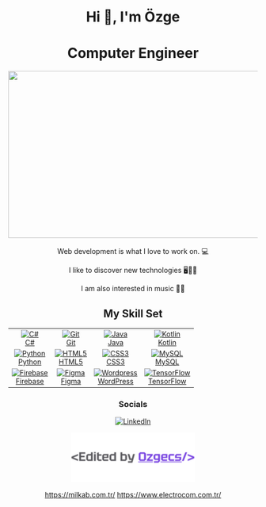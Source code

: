 <h1 align="center">Hi 👋, I'm Özge</h1>

<h1 align="center">Computer Engineer</h1>

<p align="center">
  <img src="https://github.com/Ozgecs/Ozgecs/assets/82881652/8cae8ac7-e2ab-4551-8c3c-0430afc6a57b" width="600" height="337">
</p>

<div align="center">

Web development is what I love to work on. 💻  
  

I like to discover new technologies 🖥️🕵️‍♂️  
  

I am also interested in music 🎸🎤 

  
<h2 align="center">My Skill Set</h2>

<table align="center">
  <tr>
    <td align="center">
      <a href="https://docs.microsoft.com/en-us/dotnet/csharp/" target="_blank" rel="noreferrer">
        <img src="https://raw.githubusercontent.com/danielcranney/readme-generator/main/public/icons/skills/csharp-colored.svg" width="36" height="36" alt="C#" />
        <br/>C#
      </a>
    </td>
    <td align="center">
      <a href="https://git-scm.com/" target="_blank" rel="noreferrer">
        <img src="https://raw.githubusercontent.com/danielcranney/readme-generator/main/public/icons/skills/git-colored.svg" width="36" height="36" alt="Git" />
        <br/>Git
      </a>
    </td>
    <td align="center">
      <a href="https://www.oracle.com/java/" target="_blank" rel="noreferrer">
        <img src="https://raw.githubusercontent.com/danielcranney/readme-generator/main/public/icons/skills/java-colored.svg" width="36" height="36" alt="Java" />
        <br/>Java
      </a>
    </td>
    <td align="center">
      <a href="https://kotlinlang.org/" target="_blank" rel="noreferrer">
        <img src="https://raw.githubusercontent.com/danielcranney/readme-generator/main/public/icons/skills/kotlin-colored.svg" width="36" height="36" alt="Kotlin" />
        <br/>Kotlin
      </a>
    </td>
  </tr>
  <tr>
    <td align="center">
      <a href="https://www.python.org/" target="_blank" rel="noreferrer">
        <img src="https://raw.githubusercontent.com/danielcranney/readme-generator/main/public/icons/skills/python-colored.svg" width="36" height="36" alt="Python" />
        <br/>Python
      </a>
    </td>
    <td align="center">
      <a href="https://developer.mozilla.org/en-US/docs/Glossary/HTML5" target="_blank" rel="noreferrer">
        <img src="https://raw.githubusercontent.com/danielcranney/readme-generator/main/public/icons/skills/html5-colored.svg" width="36" height="36" alt="HTML5" />
        <br/>HTML5
      </a>
    </td>
    <td align="center">
      <a href="https://www.w3.org/TR/CSS/#css" target="_blank" rel="noreferrer">
        <img src="https://raw.githubusercontent.com/danielcranney/readme-generator/main/public/icons/skills/css3-colored.svg" width="36" height="36" alt="CSS3" />
        <br/>CSS3
      </a>
    </td>
    <td align="center">
      <a href="https://www.mysql.com/" target="_blank" rel="noreferrer">
        <img src="https://raw.githubusercontent.com/danielcranney/readme-generator/main/public/icons/skills/mysql-colored.svg" width="36" height="36" alt="MySQL" />
        <br/>MySQL
      </a>
    </td>
  </tr>
  <tr>
    <td align="center">
      <a href="https://firebase.google.com/" target="_blank" rel="noreferrer">
        <img src="https://raw.githubusercontent.com/danielcranney/readme-generator/main/public/icons/skills/firebase-colored.svg" width="36" height="36" alt="Firebase" />
        <br/>Firebase
      </a>
    </td>
    <td align="center">
      <a href="https://www.figma.com/" target="_blank" rel="noreferrer">
        <img src="https://raw.githubusercontent.com/danielcranney/readme-generator/main/public/icons/skills/figma-colored.svg" width="36" height="36" alt="Figma" />
        <br/>Figma
      </a>
    </td>
    <td align="center">
      <a href="https://wordpress.com" target="_blank" rel="noreferrer">
        <img src="https://raw.githubusercontent.com/danielcranney/readme-generator/main/public/icons/skills/wordpress-colored.svg" width="36" height="36" alt="Wordpress" />
        <br/>WordPress
      </a>
    </td>
    <td align="center">
      <a href="https://www.tensorflow.org/" target="_blank" rel="noreferrer">
        <img src="https://raw.githubusercontent.com/danielcranney/readme-generator/main/public/icons/skills/tensorflow-colored.svg" width="36" height="36" alt="TensorFlow" />
        <br/>TensorFlow
      </a>
    </td>
  </tr>
</table>

<h3 align="center">Socials</h3>

<p align="center">
  <a href="https://www.linkedin.com/in/ozgeshn/" target="_blank" rel="noreferrer">
    <picture>
      <source media="(prefers-color-scheme: dark)" srcset="https://raw.githubusercontent.com/danielcranney/readme-generator/main/public/icons/socials/linkedin-dark.svg" />
      <source media="(prefers-color-scheme: light)" srcset="https://raw.githubusercontent.com/danielcranney/readme-generator/main/public/icons/socials/linkedin.svg" />
      <img src="https://raw.githubusercontent.com/danielcranney/readme-generator/main/public/icons/socials/linkedin.svg" width="32" height="32" alt="LinkedIn" />
    </picture>
  </a>
</p>

<p align="center">
  <img src="logo2.png" width="250" height="100">
</p>

https://milkab.com.tr/
https://www.electrocom.com.tr/
